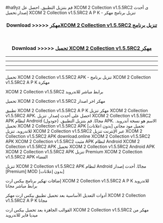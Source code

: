 #ha9yz قم بتنزيل التطبيق. احصل عل XCOM 2 Collection v1.5.5RC2 ى أحدث إصدار.تحميل XCOM 2 Collection v1.5.5RC2 A P K - تنزيل برنامج مهكر



<div align="center">
<h3>Download >>>>> <a href="https://ar-sites.web.app/?ar= XCOM 2 Collection v1.5.5RC2">مهكرXCOM 2 Collection v1.5.5RC2 تنزيل برنامج</a></h3><br>

<h3>Download >>>>> <a href="https://ar-sites.web.app/?ar= XCOM 2 Collection v1.5.5RC2">تحميل XCOM 2 Collection v1.5.5RC2 مهكر</a></h3>
</div>


----------------------------------------------------------

----------------------------------------------------------

----------------------------------------------------------

----------------------------------------------------------


تحميل XCOM 2 Collection v1.5.5RC2 APK - تنزيل برنامج XCOM 2 Collection v1.5.5RC2 A P K مهكرة

XCOM 2 Collection v1.5.5RC2 برابط مباشر للاندرويد

تحميل XCOM 2 Collection v1.5.5RC2 مهكر اخر اصدار

تطبيق XCOM 2 Collection v1.5.5RC2 A P K مهكر
تنزيل XCOM 2 Collection v1.5.5RC2 APK. احصل على أحدث إصدار.
تنزيل XCOM 2 Collection v1.5.5RC2 APK لنظام Android مجانًا.
قم بتنزيل التطبيق. {جودول} APK. الاسم هو نسخة أندرويد.
تحميل XCOM 2 Collection v1.5.5RC2 APK [بدون اعلانات]
تحميل مود مجاني للاندرويد.
تنزيل XCOM 2 Collection v1.5.5RC2 عبر الإنترنت
تنزيل XCOM 2 Collection v1.5.5RC2 APK
download.online XCOM 2 Collection v1.5.5RC2 APK
XCOM 2 Collection v1.5.5RC2 مثبت APK لنظام Android
XCOM 2 Collection v1.5.5RC2 APK
تحميل XCOM 2 Collection v1.5.5RC2 Android APK
XCOM 2 Collection v1.5.5RC2 APK تنزيل Premium
XCOM 2 Collection v1.5.5RC2 APK الفضاء

تنزيل XCOM 2 Collection v1.5.5RC2 APK لنظام Android مجانًا. أحدث إصدار [Premium] MOD [بدون إعلانات]

إضافات تهكير برنامج بيكس ارت XCOM 2 Collection v1.5.5RC2 A P K للاندرويد برابط مباشر مجانا

أدوات التعديل الأساسية بعد تحميل تطبيق بيكس ارت مهكر XCOM 2 Collection v1.5.5RC2 A P K مجانا

القوالب الجاهزة بعد تحميل بيكس ارت XCOM 2 Collection v1.5.5RC2 مهكر من ميديا فاير للاندرويد



